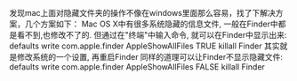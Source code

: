 发现mac上面对隐藏文件夹的操作不像在windows里面那么容易，找了下解决方案，几个方案如下：
     Mac OS X中有很多系统隐藏的信息文件, 一般在Finder中都是看不到,也修改不了的.
     但通过在"终端"中输入命令, 就可以在Finder中显示出来:
defaults write com.apple.finder AppleShowAllFiles TRUE
killall Finder
     其实就是修改系统的一个设置, 再重启Finder
     同样的道理可以让Finder不显示隐藏文件:
defaults write com.apple.finder AppleShowAllFiles FALSE
killall Finder